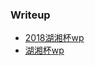 ### Writeup


- [2018湖湘杯wp](https://www.anquanke.com/post/id/164604)
- [湖湘杯wp](https://blog.csdn.net/uiop_uiop_uiop/article/details/84207231)
